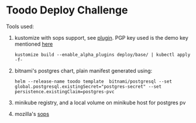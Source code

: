 # Toodo Deploy Challenge

Tools used:

1. kustomize with sops support, see [plugin](https://github.com/viaduct-ai/kustomize-sops). PGP key used is the demo key mentioned [here](https://github.com/viaduct-ai/kustomize-sops#6-configure-sops-via-sopsyaml)

	`kustomize build --enable_alpha_plugins deploy/base/ | kubectl apply -f-`
2. bitnami's postgres chart, plain manifest generated using:

	`helm --release-name toodo template  bitnami/postgresql --set global.postgresql.existingSecret="postgres-secret" --set persistence.existingClaim=postgres-pvc`
3. minikube registry, and a local volume on minikube host for postgres pv
4. mozilla's [sops](https://github.com/mozilla/sops/releases)
